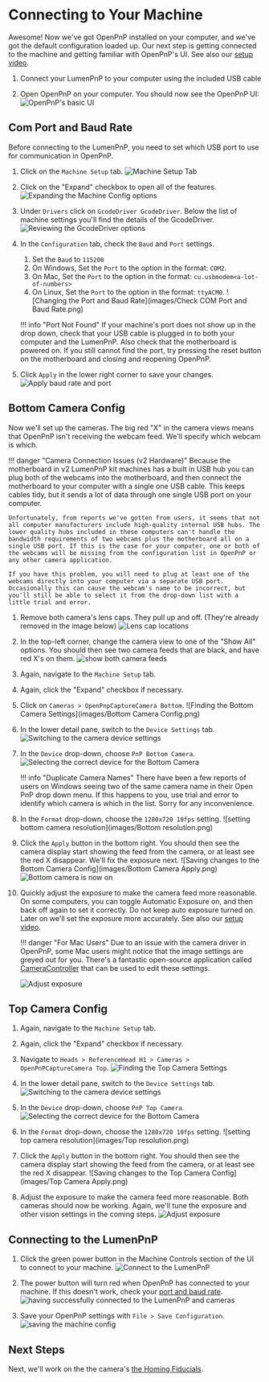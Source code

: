 # Connecting to Your Machine

Awesome! Now we've got OpenPnP installed on your computer, and we've got the default configuration loaded up. Our next step is getting connected to the machine and getting familiar with OpenPnP's UI. See also our [setup video](https://youtube.com/watch?v=CSnczX6VJ7M&si=EnSIkaIECMiOmarE&t=102).

1. Connect your LumenPnP to your computer using the included USB cable

2. Open OpenPnP on your computer. You should now see the OpenPnP UI:
  ![OpenPnP's basic UI](images/openpnp-ui.png)

## Com Port and Baud Rate

Before connecting to the LumenPnP, you need to set which USB port to use for communication in OpenPnP.

1. Click on the `Machine Setup` tab.
  ![Machine Setup Tab](images/Machine-Setup-Tab.png)

2. Click on the "Expand" checkbox to open all of the features.
  ![Expanding the Machine Config options](images/Expand-Checkbox.png)

3. Under `Drivers` click on `GcodeDriver GcodeDriver`. Below the list of machine settings you'll find the details of the GcodeDriver.
  ![Reviewing the GcodeDriver options](images/SelectGcodeDriver.png)
  
4. In the `Configuration` tab, check the `Baud` and `Port` settings.
   1. Set the `Baud` to `115200`
   2. On Windows, Set the `Port` to the option in the format: `COM2`.
   3. On Mac, Set the `Port` to the option in the format: `cu.usbmodem<a-lot-of-numbers>`
   4. On Linux, Set the `Port` to the option in the format: `ttyACM0`.
  ![Changing the Port and Baud Rate](images/Check COM Port and Baud Rate.png)

    !!! info "Port Not Found"
        If your machine's port does not show up in the drop down, check that your USB cable is plugged in to both your computer and the LumenPnP. Also check that the motherboard is powered on. If you still cannot find the port, try pressing the reset button on the motherboard and closing and reopening OpenPnP.

5. Click `Apply` in the lower right corner to save your changes.
  ![Apply baud rate and port](images/apply-machine-config.png)

## Bottom Camera Config

Now we'll set up the cameras. The big red "X" in the camera views means that OpenPnP isn't receiving the webcam feed. We'll specify which webcam is which.

!!! danger "Camera Connection Issues (v2 Hardware)"
    Because the motherboard in v2 LumenPnP kit machines has a built in USB hub you can plug both of the webcams into the motherboard, and then connect the motherboard to your computer with a single one USB cable. This keeps cables tidy, but it sends a lot of data through one single USB port on your computer.

    Unfortunately, from reports we've gotten from users, it seems that not all computer manufacturers include high-quality internal USB hubs. The lower quality hubs included in these computers can't handle the bandwidth requirements of two webcams plus the motherboard all on a single USB port. If this is the case for your computer, one or both of the webcams will be missing from the configuration list in OpenPnP or any other camera application.

    If you have this problem, you will need to plug at least one of the webcams directly into your computer via a separate USB port. Occasionally this can cause the webcam's name to be incorrect, but you'll still be able to select it from the drop-down list with a little trial and error.

1. Remove both camera's lens caps. They pull up and off. (They're already removed in the image below)
  ![Lens cap locations](../5-mm-per-pixel/images/remove-lens-caps.jpg)

2. In the top-left corner, change the camera view to one of the "Show All" options. You should then see two camera feeds that are black, and have red X's on them.
  ![show both camera feeds](images/switch-camera-display.png)

3. Again, navigate to the `Machine Setup` tab.
4. Again, click the "Expand" checkbox if necessary.
5. Click on `Cameras > OpenPnpCaptureCamera Bottom`.
  ![Finding the Bottom Camera Settings](images/Bottom Camera Config.png)

6. In the lower detail pane, switch to the `Device Settings` tab.
  ![Switching to the camera device settings](images/Bottom-camera-device-settings.png)

7. In the `Device` drop-down, choose `PnP Bottom Camera`.
  ![Selecting the correct device for the Bottom Camera](images/Bottom-camera-select-device.png)

    !!! info "Duplicate Camera Names"
        There have been a few reports of users on Windows seeing two of the same camera name in their Open PnP drop down menu. If this happens to you, use trial and error to identify which camera is which in the list. Sorry for any inconvenience.

8. In the `Format` drop-down, choose the `1280x720 10fps` setting.
  ![setting bottom camera resolution](images/Bottom resolution.png)

9. Click the `Apply` button in the bottom right. You should then see the camera display start showing the feed from the camera, or at least see the red X disappear. We'll fix the exposure next.
  ![Saving changes to the Bottom Camera Config](images/Bottom Camera Apply.png)
  ![Bottom camera is now on](images/Bottom-camera-on.png)

10. Quickly adjust the exposure to make the camera feed more reasonable. On some computers, you can toggle Automatic Exposure on, and then back off again to set it correctly. Do not keep auto exposure turned on. Later on we'll set the exposure more accurately. See also our [setup video](https://youtube.com/watch?v=CSnczX6VJ7M&si=EnSIkaIECMiOmarE&t=867).

    !!! danger "For Mac Users"
        Due to an issue with the camera driver in OpenPnP, some Mac users might notice that the image settings are greyed out for you. There's a fantastic open-source application called [CameraController](https://github.com/Itaybre/CameraController) that can be used to edit these settings.

    ![Adjust exposure](images/adjust-exposure.png)

## Top Camera Config

1. Again, navigate to the `Machine Setup` tab.
2. Again, click the "Expand" checkbox if necessary.
3. Navigate to `Heads > ReferenceHead H1 > Cameras > OpenPnPCaptureCamera Top`.
  ![Finding the Top Camera Settings](images/Top-camera-settings.png)

4. In the lower detail pane, switch to the `Device Settings` tab.
  ![Switching to the camera device settings](images/Top-camera-device-settings.png)

5. In the `Device` drop-down, choose `PnP Top Camera`.
  ![Selecting the correct device for the Bottom Camera](images/Top-camera-select-device.png)

6. In the `Format` drop-down, choose the `1280x720 10fps` setting.
  ![setting top camera resolution](images/Top resolution.png)

7. Click the `Apply` button in the bottom right. You should then see the camera display start showing the feed from the camera, or at least see the red X disappear.
  ![Saving changes to the Top Camera Config](images/Top Camera Apply.png)

8. Adjust the exposure to make the camera feed more reasonable. Both cameras should now be working. Again, we'll tune the exposure and other vision settings in the coming steps.
  ![Adjust exposure](images/adjust-exposure-2.png)

## Connecting to the LumenPnP

1. Click the green power button in the Machine Controls section of the UI to connect to your machine.
  ![Connect to the LumenPnP](images/connect-to-machine-power-button.png)

2. The power button will turn red when OpenPnP has connected to your machine. If this doesn't work, check your [port and baud rate](#com-port-and-baud-rate).
  ![having successfully connected to the LumenPnP and cameras](images/connected-to-machine.png)

3. Save your OpenPnP settings with `File > Save Configuration`.
  ![saving the machine config](images/save-configuration.png)

## Next Steps

Next, we'll work on the the camera's [the Homing Fiducials](../4-homing-fiducial/index.md).
